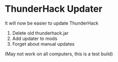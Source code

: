 # ThunderHack Updater

It will now be easier to update ThunderHack

1. Delete old thunderhack.jar
2. Add updater to mods
3. Forget about manual updates

(May not work on all computers, this is a test build)
